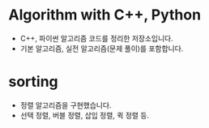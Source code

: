 # Algorithm with C++, Python
- C++, 파이썬 알고리즘 코드를 정리한 저장소입니다.
- 기본 알고리즘, 실전 알고리즘(문제 풀이)를 포함합니다.

# sorting
- 정렬 알고리즘을 구현했습니다.
- 선택 정렬, 버블 정렬, 삽입 정렬, 퀵 정렬 등.